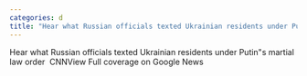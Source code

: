 ```yaml
---
categories: d
title: "Hear what Russian officials texted Ukrainian residents under Putins martial law order  CNN"
---
```

Hear what Russian officials texted Ukrainian residents under Putin"s martial law order&nbsp;&nbsp;CNNView Full coverage on Google News